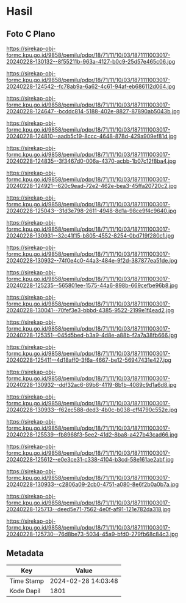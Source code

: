 # Hasil

## Foto C Plano

https://sirekap-obj-formc.kpu.go.id/9858/pemilu/pdpr/18/71/11/10/03/1871111003017-20240228-130132--8f55211b-963a-4127-b0c9-25d57e465c06.jpg

https://sirekap-obj-formc.kpu.go.id/9858/pemilu/pdpr/18/71/11/10/03/1871111003017-20240228-124542--fc78ab9a-6a62-4c61-94af-eb686112d064.jpg

https://sirekap-obj-formc.kpu.go.id/9858/pemilu/pdpr/18/71/11/10/03/1871111003017-20240228-124647--bcddc814-5188-402e-8827-87890ab5043b.jpg

https://sirekap-obj-formc.kpu.go.id/9858/pemilu/pdpr/18/71/11/10/03/1871111003017-20240228-124810--aadb5c19-8ccc-4648-878d-429a909ef81d.jpg

https://sirekap-obj-formc.kpu.go.id/9858/pemilu/pdpr/18/71/11/10/03/1871111003017-20240228-124835--3f3467d0-006a-4370-acbb-1b07c12f8ba4.jpg

https://sirekap-obj-formc.kpu.go.id/9858/pemilu/pdpr/18/71/11/10/03/1871111003017-20240228-124921--620c9ead-72e2-462e-bea3-45ffa20720c2.jpg

https://sirekap-obj-formc.kpu.go.id/9858/pemilu/pdpr/18/71/11/10/03/1871111003017-20240228-125043--31d3e798-2611-4948-8d1a-98ce9f4c9640.jpg

https://sirekap-obj-formc.kpu.go.id/9858/pemilu/pdpr/18/71/11/10/03/1871111003017-20240228-130931--32c41f15-b805-4552-8254-0bd719f280c1.jpg

https://sirekap-obj-formc.kpu.go.id/9858/pemilu/pdpr/18/71/11/10/03/1871111003017-20240228-130932--74f0e4c0-44a3-484e-9f2d-387877ea51de.jpg

https://sirekap-obj-formc.kpu.go.id/9858/pemilu/pdpr/18/71/11/10/03/1871111003017-20240228-125235--565801ee-1575-44a6-898b-669cefbe96b8.jpg

https://sirekap-obj-formc.kpu.go.id/9858/pemilu/pdpr/18/71/11/10/03/1871111003017-20240228-130041--70fef3e3-bbbd-4385-9522-2199e1f4ead2.jpg

https://sirekap-obj-formc.kpu.go.id/9858/pemilu/pdpr/18/71/11/10/03/1871111003017-20240228-125351--045d5bed-b3a9-4d8e-a88b-f2a7a38fb666.jpg

https://sirekap-obj-formc.kpu.go.id/9858/pemilu/pdpr/18/71/11/10/03/1871111003017-20240228-125411--4d18aff0-3f6a-4667-be12-56947431e427.jpg

https://sirekap-obj-formc.kpu.go.id/9858/pemilu/pdpr/18/71/11/10/03/1871111003017-20240228-130932--ddf32ac6-89b6-4119-8b1b-4089c9d1a6d8.jpg

https://sirekap-obj-formc.kpu.go.id/9858/pemilu/pdpr/18/71/11/10/03/1871111003017-20240228-130933--f62ec588-ded3-4b0c-b038-cff4790c552e.jpg

https://sirekap-obj-formc.kpu.go.id/9858/pemilu/pdpr/18/71/11/10/03/1871111003017-20240228-125539--fb8968f3-5ee2-41d2-8ba8-a427b43cad66.jpg

https://sirekap-obj-formc.kpu.go.id/9858/pemilu/pdpr/18/71/11/10/03/1871111003017-20240228-125612--e0e3ce31-c338-4104-b3cd-58e161ae2abf.jpg

https://sirekap-obj-formc.kpu.go.id/9858/pemilu/pdpr/18/71/11/10/03/1871111003017-20240228-130933--c2806a09-2cb0-4751-a080-8e6f2b0a0b7a.jpg

https://sirekap-obj-formc.kpu.go.id/9858/pemilu/pdpr/18/71/11/10/03/1871111003017-20240228-125713--deed5e71-7562-4e0f-af91-121e782da318.jpg

https://sirekap-obj-formc.kpu.go.id/9858/pemilu/pdpr/18/71/11/10/03/1871111003017-20240228-125730--76d8be73-5034-45a9-bfd0-279fb68c84c3.jpg


## Metadata

| Key        | Value               |
| ---------- | ------------------- |
| Time Stamp | 2024-02-28 14:03:48 |
| Kode Dapil | 1801                |



